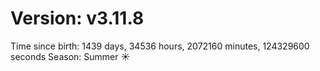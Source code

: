 # Version: v3.11.8
Time since birth: 1439 days, 34536 hours, 2072160 minutes, 124329600 seconds
Season: Summer ☀️
